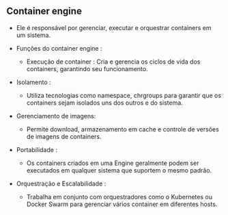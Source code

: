 ## Container engine

* Ele é responsável por gerenciar, executar e orquestrar containers em um sistema. 

* Funções do container engine :
    * Execução de container : Cria e gerencia os ciclos de vida dos containers, garantindo seu funcionamento.

* Isolamento : 
    * Utiliza tecnologias como namespace, chrgroups para garantir que os containers sejam isolados uns dos outros e do sistema.

* Gerenciamento de imagens: 
    * Permite download, armazenamento em cache e controle de versões de imagens de containers.

* Portabilidade : 
    * Os containers criados em uma Engine geralmente podem ser executados em qualquer sistema que suportem o mesmo padrão.

* Orquestração e Escalabilidade : 
    * Trabalha em conjunto com orquestradores como o Kubernetes ou Docker Swarm para gerenciar vários container em diferentes hosts.